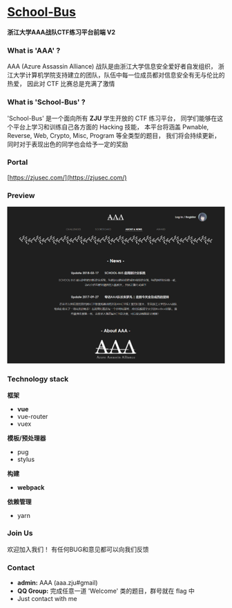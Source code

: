 # [School-Bus](https://www.zjusec.com/)


__浙江大学AAA战队CTF练习平台前端 V2__


### What is 'AAA' ?

AAA (Azure Assassin Alliance) 战队是由浙江大学信息安全爱好者自发组织，
浙江大学计算机学院支持建立的团队，队伍中每一位成员都对信息安全有无与伦比的热爱，
因此对 CTF 比赛总是充满了激情


### What is 'School-Bus' ?

'School-Bus' 是一个面向所有 __ZJU__ 学生开放的 CTF 练习平台，
同学们能够在这个平台上学习和训练自己各方面的 Hacking 技能，
本平台将涵盖 Pwnable, Reverse, Web, Crypto, Misc, Program 等全类型的题目，
我们将会持续更新，同时对于表现出色的同学也会给予一定的奖励


### Portal

[https://zjusec.com/](https://zjusec.com/)


### Preview

![about](./images/about&news.png)


### Technology stack

__框架__
- __vue__
- vue-router
- vuex

__模板/预处理器__
- pug
- stylus

__构建__
- __webpack__

__依赖管理__
- yarn

### Join Us

欢迎加入我们！
有任何BUG和意见都可以向我们反馈


### Contact 

- __admin:__  AAA (aaa.zju#gmail)
- __QQ Group:__ 完成任意一道 'Welcome' 类的题目，群号就在 flag 中
- Just contact with me

